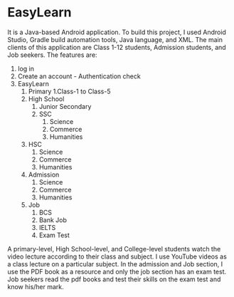 # EasyLearn

It is a Java-based Android application. To build this project, I used Android Studio, Gradle build automation tools, Java language, and XML. 
The main clients of this application are Class 1-12 students, Admission students, and Job seekers.
The features are:
  1. log in
  2. Create an account  - Authentication check
  3. EasyLearn
       1. Primary
            1.Class-1 to Class-5
       2. High School
           1. Junior Secondary
           2. SSC
                1. Science
                2. Commerce
                3. Humanities
       3. HSC
          1. Science
          2. Commerce
          3. Humanities
       5. Admission
          1. Science
          2. Commerce
          3. Humanities
       6. Job
          1. BCS
          2. Bank Job
          3. IELTS
          4. Exam Test

A primary-level, High School-level, and College-level students watch the video lecture according to their class and subject. I use YouTube videos as a class lecture on a particular subject. In the admission and Job section, I use the PDF book as a resource and only the job section has an exam test.  Job seekers read the pdf books and test their skills on the exam test and know his/her mark.
